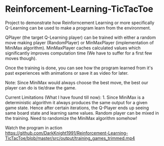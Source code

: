 # Reinforcement-Learning-TicTacToe
Project to demonstrate how Reinforncement Learning or more specifically Q-Learning can be used to make a program learn from the environment.

QPlayer (the target Q-Learning player) can be trained with either a random move making player (RandomPlayer) or MinMaxPlayer (implementation of MiniMax algorithm). MinMaxPlayer caches calculated values which significantly improves computation time (We have to suffer for a first few moves though).

Once the training is done, you can see how the program learned from it's past experiences with animations or save it as video for later.

Note: Since MiniMax would always choose the best move, the best our player can do is tie/draw the game.

Current Limitations (What I have found till now): 1. Since MiniMax is a deterministic algorithm it always produces the same output for a given game state. Hence after certain iterations, the Q-Player ends up seeing same board state and learning same values. Random player can be mixed in the training. Need to randomize the MiniMax algorithm somehow! 

Watch the program in action https://github.com/DarkKnight1991/Reinforcement-Learning-TicTacToe/blob/master/src/output/training_games_trimmed.mp4
